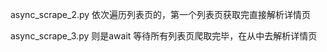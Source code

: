 async_scrape_2.py
  依次遍历列表页的，第一个列表页获取完直接解析详情页
  
 async_scrape_3.py
  则是await 等待所有列表页爬取完毕，在从中去解析详情页
